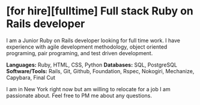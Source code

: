 # [for hire][fulltime] Full stack Ruby on Rails developer

I am a Junior Ruby on Rails developer looking for full time work. I have experience with agile development methodology, object oriented programing, pair programing, and  test driven development.

**Languages:** Ruby, HTML, CSS, Python
**Databases:** SQL, PostgreSQL
**Software/Tools:** Rails, Git, Github, Foundation, Rspec, Nokogiri, Mechanize, Capybara, Final Cut

I am in New York right now but am willing to relocate for a job I am passionate about. Feel free to PM me about any questions.
